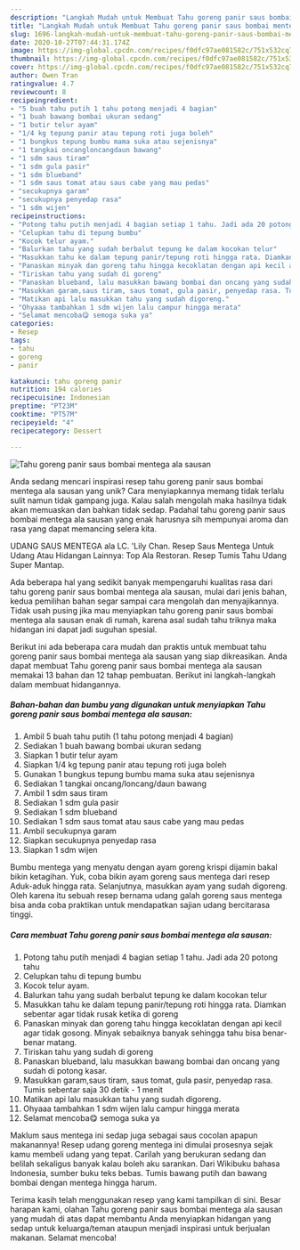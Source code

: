 ```yaml
---
description: "Langkah Mudah untuk Membuat Tahu goreng panir saus bombai mentega ala sausan, Lezat Sekali"
title: "Langkah Mudah untuk Membuat Tahu goreng panir saus bombai mentega ala sausan, Lezat Sekali"
slug: 1696-langkah-mudah-untuk-membuat-tahu-goreng-panir-saus-bombai-mentega-ala-sausan-lezat-sekali
date: 2020-10-27T07:44:31.174Z
image: https://img-global.cpcdn.com/recipes/f0dfc97ae081582c/751x532cq70/tahu-goreng-panir-saus-bombai-mentega-ala-sausan-foto-resep-utama.jpg
thumbnail: https://img-global.cpcdn.com/recipes/f0dfc97ae081582c/751x532cq70/tahu-goreng-panir-saus-bombai-mentega-ala-sausan-foto-resep-utama.jpg
cover: https://img-global.cpcdn.com/recipes/f0dfc97ae081582c/751x532cq70/tahu-goreng-panir-saus-bombai-mentega-ala-sausan-foto-resep-utama.jpg
author: Owen Tran
ratingvalue: 4.7
reviewcount: 8
recipeingredient:
- "5 buah tahu putih 1 tahu potong menjadi 4 bagian"
- "1 buah bawang bombai ukuran sedang"
- "1 butir telur ayam"
- "1/4 kg tepung panir atau tepung roti juga boleh"
- "1 bungkus tepung bumbu mama suka atau sejenisnya"
- "1 tangkai oncangloncangdaun bawang"
- "1 sdm saus tiram"
- "1 sdm gula pasir"
- "1 sdm blueband"
- "1 sdm saus tomat atau saus cabe yang mau pedas"
- "secukupnya garam"
- "secukupnya penyedap rasa"
- "1 sdm wijen"
recipeinstructions:
- "Potong tahu putih menjadi 4 bagian setiap 1 tahu. Jadi ada 20 potong tahu"
- "Celupkan tahu di tepung bumbu"
- "Kocok telur ayam."
- "Balurkan tahu yang sudah berbalut tepung ke dalam kocokan telur"
- "Masukkan tahu ke dalam tepung panir/tepung roti hingga rata. Diamkan sebentar agar tidak rusak ketika di goreng"
- "Panaskan minyak dan goreng tahu hingga kecoklatan dengan api kecil agar tidak gosong. Minyak sebaiknya banyak sehingga tahu bisa benar-benar matang."
- "Tiriskan tahu yang sudah di goreng"
- "Panaskan blueband, lalu masukkan bawang bombai dan oncang yang sudah di potong kasar."
- "Masukkan garam,saus tiram, saus tomat, gula pasir, penyedap rasa. Tumis sebentar saja 30 detik - 1 menit"
- "Matikan api lalu masukkan tahu yang sudah digoreng."
- "Ohyaaa tambahkan 1 sdm wijen lalu campur hingga merata"
- "Selamat mencoba😋 semoga suka ya"
categories:
- Resep
tags:
- tahu
- goreng
- panir

katakunci: tahu goreng panir 
nutrition: 194 calories
recipecuisine: Indonesian
preptime: "PT23M"
cooktime: "PT57M"
recipeyield: "4"
recipecategory: Dessert

---
```



![Tahu goreng panir saus bombai mentega ala sausan](https://img-global.cpcdn.com/recipes/f0dfc97ae081582c/751x532cq70/tahu-goreng-panir-saus-bombai-mentega-ala-sausan-foto-resep-utama.jpg)

Anda sedang mencari inspirasi resep tahu goreng panir saus bombai mentega ala sausan yang unik? Cara menyiapkannya memang tidak terlalu sulit namun tidak gampang juga. Kalau salah mengolah maka hasilnya tidak akan memuaskan dan bahkan tidak sedap. Padahal tahu goreng panir saus bombai mentega ala sausan yang enak harusnya sih mempunyai aroma dan rasa yang dapat memancing selera kita.

UDANG SAUS MENTEGA ala LC. &#39;Lily Chan. Resep Saus Mentega Untuk Udang Atau Hidangan Lainnya: Top Ala Restoran. Resep Tumis Tahu Udang Super Mantap.

Ada beberapa hal yang sedikit banyak mempengaruhi kualitas rasa dari tahu goreng panir saus bombai mentega ala sausan, mulai dari jenis bahan, kedua pemilihan bahan segar sampai cara mengolah dan menyajikannya. Tidak usah pusing jika mau menyiapkan tahu goreng panir saus bombai mentega ala sausan enak di rumah, karena asal sudah tahu triknya maka hidangan ini dapat jadi suguhan spesial.


Berikut ini ada beberapa cara mudah dan praktis untuk membuat tahu goreng panir saus bombai mentega ala sausan yang siap dikreasikan. Anda dapat membuat Tahu goreng panir saus bombai mentega ala sausan memakai 13 bahan dan 12 tahap pembuatan. Berikut ini langkah-langkah dalam membuat hidangannya.

<!--inarticleads1-->

##### Bahan-bahan dan bumbu yang digunakan untuk menyiapkan Tahu goreng panir saus bombai mentega ala sausan:

1. Ambil 5 buah tahu putih (1 tahu potong menjadi 4 bagian)
1. Sediakan 1 buah bawang bombai ukuran sedang
1. Siapkan 1 butir telur ayam
1. Siapkan 1/4 kg tepung panir atau tepung roti juga boleh
1. Gunakan 1 bungkus tepung bumbu mama suka atau sejenisnya
1. Sediakan 1 tangkai oncang/loncang/daun bawang
1. Ambil 1 sdm saus tiram
1. Sediakan 1 sdm gula pasir
1. Sediakan 1 sdm blueband
1. Sediakan 1 sdm saus tomat atau saus cabe yang mau pedas
1. Ambil secukupnya garam
1. Siapkan secukupnya penyedap rasa
1. Siapkan 1 sdm wijen


Bumbu mentega yang menyatu dengan ayam goreng krispi dijamin bakal bikin ketagihan. Yuk, coba bikin ayam goreng saus mentega dari resep Aduk-aduk hingga rata. Selanjutnya, masukkan ayam yang sudah digoreng. Oleh karena itu sebuah resep bernama udang galah goreng saus mentega bisa anda coba praktikan untuk mendapatkan sajian udang bercitarasa tinggi. 

<!--inarticleads2-->

##### Cara membuat Tahu goreng panir saus bombai mentega ala sausan:

1. Potong tahu putih menjadi 4 bagian setiap 1 tahu. Jadi ada 20 potong tahu
1. Celupkan tahu di tepung bumbu
1. Kocok telur ayam.
1. Balurkan tahu yang sudah berbalut tepung ke dalam kocokan telur
1. Masukkan tahu ke dalam tepung panir/tepung roti hingga rata. Diamkan sebentar agar tidak rusak ketika di goreng
1. Panaskan minyak dan goreng tahu hingga kecoklatan dengan api kecil agar tidak gosong. Minyak sebaiknya banyak sehingga tahu bisa benar-benar matang.
1. Tiriskan tahu yang sudah di goreng
1. Panaskan blueband, lalu masukkan bawang bombai dan oncang yang sudah di potong kasar.
1. Masukkan garam,saus tiram, saus tomat, gula pasir, penyedap rasa. Tumis sebentar saja 30 detik - 1 menit
1. Matikan api lalu masukkan tahu yang sudah digoreng.
1. Ohyaaa tambahkan 1 sdm wijen lalu campur hingga merata
1. Selamat mencoba😋 semoga suka ya


Maklum saus mentega ini sedap juga sebagai saus cocolan apapun makanannya! Resep udang goreng mentega ini dimulai prosesnya sejak kamu membeli udang yang tepat. Carilah yang berukuran sedang dan belilah sekaligus banyak kalau boleh aku sarankan. Dari Wikibuku bahasa Indonesia, sumber buku teks bebas. Tumis bawang putih dan bawang bombai dengan mentega hingga harum. 

Terima kasih telah menggunakan resep yang kami tampilkan di sini. Besar harapan kami, olahan Tahu goreng panir saus bombai mentega ala sausan yang mudah di atas dapat membantu Anda menyiapkan hidangan yang sedap untuk keluarga/teman ataupun menjadi inspirasi untuk berjualan makanan. Selamat mencoba!
